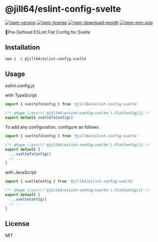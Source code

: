 <!----- BEGIN GHOST DOCS HEADER ----->

# @jill64/eslint-config-svelte


<!----- BEGIN GHOST DOCS BADGES ----->
<a href="https://npmjs.com/package/@jill64/eslint-config-svelte"><img src="https://img.shields.io/npm/v/@jill64/eslint-config-svelte" alt="npm-version" /></a> <a href="https://npmjs.com/package/@jill64/eslint-config-svelte"><img src="https://img.shields.io/npm/l/@jill64/eslint-config-svelte" alt="npm-license" /></a> <a href="https://npmjs.com/package/@jill64/eslint-config-svelte"><img src="https://img.shields.io/npm/dm/@jill64/eslint-config-svelte" alt="npm-download-month" /></a> <a href="https://npmjs.com/package/@jill64/eslint-config-svelte"><img src="https://img.shields.io/bundlephobia/min/@jill64/eslint-config-svelte" alt="npm-min-size" /></a>
<!----- END GHOST DOCS BADGES ----->


🔹Pre-Defined ESLint Flat Config for Svelte

<!----- END GHOST DOCS HEADER ----->

## Installation

```sh
npm i -D @jill64/eslint-config-svelte
```

## Usage

eslint.config.js

with TypeScript

```js
import { svelteTsConfig } from '@jill64/eslint-config-svelte'

/** @type {import('@jill64/eslint-config-svelte').FlatConfig[]} */
export default svelteTsConfig()
```

To add any configuration, configure as follows

```js
import { svelteTsConfig } from '@jill64/eslint-config-svelte'

/** @type {import('@jill64/eslint-config-svelte').FlatConfig[]} */
export default [
  ...svelteTsConfig()
  // ...
]
```

with JavaScript

```js
import { svelteConfig } from '@jill64/eslint-config-svelte'

/** @type {import('@jill64/eslint-config-svelte').FlatConfig[]} */
export default [
  ...svelteConfig()
  // ...
]
```

<!----- BEGIN GHOST DOCS FOOTER ----->

## License

MIT

<!----- END GHOST DOCS FOOTER ----->
